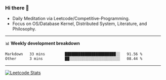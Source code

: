 ### Hi there 👋
* Daily Meditation via Leetcode/Competitive-Programming.
* Focus on OS/Database Kernel, Distributed System, Literature, and Philosophy.

-------

📊 **Weekly development breakdown**
<!--START_SECTION:waka-->

```txt
Markdown   33 mins         ███████████████████████░░   91.56 %
Other      3 mins          ██░░░░░░░░░░░░░░░░░░░░░░░   08.44 %
```

<!--END_SECTION:waka-->

-------

[![Leetcode Stats](https://leetcard.jacoblin.cool/hzhang413?font=Fira+Mono)](https://leetcode.com/fxrc)
<!-- ![image](./cyberpunk-ghost-in-the-shell.gif)
![image](./gis-archive.png) -->

